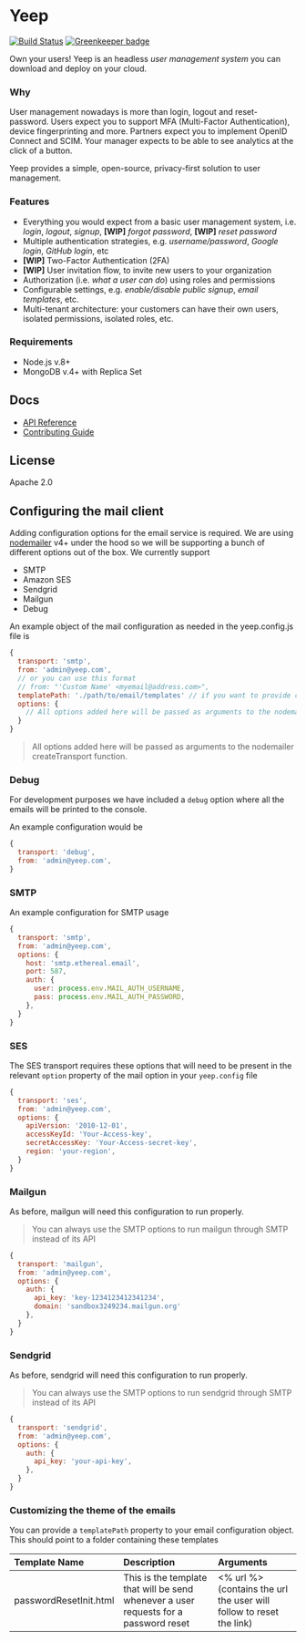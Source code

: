 # Yeep

[![Build Status](https://travis-ci.com/yeepio/yeep.svg?branch=master)](https://travis-ci.com/yeepio/yeep) [![Greenkeeper badge](https://badges.greenkeeper.io/yeepio/yeep.svg)](https://greenkeeper.io/)

Own your users! Yeep is an headless _user management system_ you can download and deploy on your cloud.

### Why

User management nowadays is more than login, logout and reset-password. Users expect you to support MFA (Multi-Factor Authentication), device fingerprinting and more. Partners expect you to implement OpenID Connect and SCIM. Your manager expects to be able to see analytics at the click of a button.

Yeep provides a simple, open-source, privacy-first solution to user management.

### Features

* Everything you would expect from a basic user management system, i.e. _login_, _logout_, _signup_, **[WIP]** _forgot password_, **[WIP]** _reset password_
* Multiple authentication strategies, e.g. _username/password_, _Google login_, _GitHub login_, etc
* **[WIP]** Two-Factor Authentication (2FA)
* **[WIP]** User invitation flow, to invite new users to your organization
* Authorization (i.e. _what a user can do_) using roles and permissions
* Configurable settings, e.g. _enable/disable public signup_, _email templates_, etc.
* Multi-tenant architecture: your customers can have their own users, isolated permissions, isolated roles, etc.

### Requirements

* Node.js v.8+
* MongoDB v.4+ with Replica Set

## Docs

* [API Reference](docs/index.md)
* [Contributing Guide](CONTRIBUTING.md)

## License

Apache 2.0


## Configuring the mail client

Adding configuration options for the email service is required.
We are using [nodemailer](https://nodemailer.com) v4+ under the hood so we will be supporting a bunch of different options out of the box. We currently support

* SMTP
* Amazon SES
* Sendgrid
* Mailgun
* Debug

An example object of the mail configuration as needed in the yeep.config.js file is
```js
{
  transport: 'smtp',
  from: 'admin@yeep.com',
  // or you can use this format
  // from: "'Custom Name' <myemail@address.com>",
  templatePath: './path/to/email/templates' // if you want to provide custom email templates
  options: {
    // All options added here will be passed as arguments to the nodemailer createTransport function.
  }
}
```

> All options added here will be passed as arguments to the nodemailer createTransport function.

### Debug

For development purposes we have included a `debug` option where all the emails will be printed to the console.

An example configuration would be
```js
{
  transport: 'debug',
  from: 'admin@yeep.com',
}

```
### SMTP

An example configuration for SMTP usage

```js
{
  transport: 'smtp',
  from: 'admin@yeep.com',
  options: {
    host: 'smtp.ethereal.email',
    port: 587,
    auth: {
      user: process.env.MAIL_AUTH_USERNAME,
      pass: process.env.MAIL_AUTH_PASSWORD,
    },
  }
}
```

### SES

The SES transport requires these options that will need to be present in the relevant `option` property of the mail option in your `yeep.config` file

```js
{
  transport: 'ses',
  from: 'admin@yeep.com',
  options: {
    apiVersion: '2010-12-01',
    accessKeyId: 'Your-Access-key',
    secretAccessKey: 'Your-Access-secret-key',
    region: 'your-region',
  }
}
```

### Mailgun

As before, mailgun will need this configuration to run properly.

> You can always use the SMTP options to run mailgun through SMTP instead of its API

```js
{
  transport: 'mailgun',
  from: 'admin@yeep.com',
  options: {
    auth: {
      api_key: 'key-1234123412341234',
      domain: 'sandbox3249234.mailgun.org'
    },
  }
}
```

### Sendgrid

As before, sendgrid will need this configuration to run properly.

> You can always use the SMTP options to run sendgrid through SMTP instead of its API

```js
{
  transport: 'sendgrid',
  from: 'admin@yeep.com',
  options: {
    auth: {
      api_key: 'your-api-key',
    },
  }
}
```

### Customizing the theme of the emails

You can provide a `templatePath` property to your email configuration object. This should point to a folder containing these templates

| Template Name          | Description         | Arguments
|:-----------------------|:--------------------|:---------------------|
| passwordResetInit.html | This is the template that will be send whenever a user requests for a password reset | <% url %> (contains the url the user will follow to reset the link)
